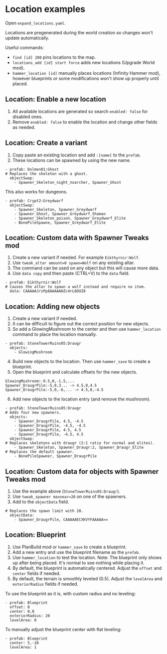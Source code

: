 # Location examples

Open `expand_locations.yaml`.

Locations are pregenerated during the world creation so changes won't update automatically. 

Useful commands:
- `find [id] 200` pins locations to the map.
- `locations_add [id] start force` adds new locations (Upgrade World mod).
- `hammer_location [id]` manually places locations (Infinity Hammer mod), however blueprints or some modifications won't show up properly until placed.

## Location: Enable a new location

1. All available locations are generated so search `enabled: false` for disabled ones.
2. Remove `enabled: false` to enable the location and change other fields as needed.

## Location: Create a variant

1. Copy paste an existing location and add `:[name[` to the `prefab`.
2. These locations can be spawned by using the new name.
```
- prefab: Dolmen01:Ghost
# Replaces the skeleton with a ghost.
  objectSwap:
    - Spawner_Skeleton_night_noarcher, Spawner_Ghost
```

This also works for dungeons.
```
- prefab: Crypt2:Greydwarf
  objectSwap:
    - Spawner_Skeleton, Spawner_Greydwarf
    - Spawner_Ghost, Spawner_Greydwarf_Shaman
    - Spawner_Skeleton_poison, Spawner_Greydwarf_Elite
    - BonePileSpawne, Spawner_Greydwarf_Elite
```

## Location: Custom data with Spawner Tweaks mod

1. Create a new variant if needed. For example `Eikthyrnir:Wolf`.
2. Use `tweak_altar amount=0 spawn=Wolf` on any existing altar.
3. The command can be used on any object but this will cause more data.
4. Use `data copy` and then paste (CTRL+V) to the `data` field.
```
- prefab: Eikthyrnir:Wolf
# Causes the altar to spawn a wolf instead and require no item.
  data: CAAAAAJrzPp8AAAAAHZc4rL6DUI8
```

## Location: Adding new objects

1. Create a new variant if needed.
2. It can be difficult to figure out the correct position for new objects.
3. So add a GlowingMushroom to the center and then use `hammer_location` command to place the location manually. 
```
- prefab: StoneTowerRuins05:Draugr
  objects:
    - GlowingMushroom
```
4. Build new objects to the location. Then use `hammer_save` to create a blueprint.
5. Open the blueprint and calculate offsets for the new objects.
```
GlowingMushroom:-9.5,0,-1.5,...
Spawner_DraugrPile:-5,0,3... -> 4.5,0,4.5
Spawner_DraugrPile:-5,0,-6,... -> 4.5,0,-4.5
```
6. Add new objects to the location entry (and remove the mushroom).
```
- prefab: StoneTowerRuins05:Draugr
# Adds four new spawners.
  objects:
    - Spawner_DraugrPile, 4.5, -4.5
    - Spawner_DraugrPile, -4.5, -4.5
    - Spawner_DraugrPile, 4.5, 4.5
    - Spawner_DraugrPile, -4.5, 4.5
  objectSwap:
# Replaces skeletons with draugr (2:1 ratio for normal and elites).
    - Spawner_Skeleton, Spawner_Draugr:2, Spawner_Draugr_Elite
# Replaces the default spawner.
    - BonePileSpawner, Spawner_DraugrPile
```

## Location: Custom data for objects with Spawner Tweaks mod

1. Use the example above (`StoneTowerRuins05:Draugr`).
2. Use `tweak_spawner maxnear=20` on one of the spawners.
3. Add to the `objectData` field.
```
# Replaces the spawn limit with 20.
  objectData:
    - Spawner_DraugrPile, CAAAAAECXKVYFAAAAA==
```

## Location: Blueprint

1. Use PlanBuild mod or `hammer_save` to create a blueprint.
2. Add a new entry and use the blueprint filename as the `prefab`.
3. Use `hammer_location` to test the location. Note: The blueprint only shows up after being placed. It's normal to see nothing while placing it.
4. By default, the blueprint is automatically centered. Adjust the `offset` and `center` fields if needed.
5. By default, the terrain is smoothly leveled (0.5). Adjust the `levelArea` and `exteriorRadius` fields if needed.

To use the blueprint as it is, with custom radius and no leveling:
```
- prefab: Blueprint
  offset: 0
  center: 0,0
  exteriorRadius: 20 
  levelArea: 0
```

To manually adjust the blueprint center with flat leveling:
```
- prefab: Blueprint
  center: 5,-10
  levelArea: 1
```
